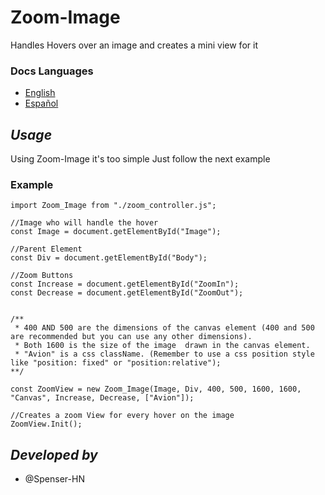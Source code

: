 # Zoom-Image
Handles Hovers over an image and creates a mini view for it

### Docs Languages
- [English](./README.md)
- [Español](./LEEME.md)

## _Usage_
Using Zoom-Image it's too simple
Just follow the next example

### Example

```
import Zoom_Image from "./zoom_controller.js";

//Image who will handle the hover
const Image = document.getElementById("Image");

//Parent Element
const Div = document.getElementById("Body");

//Zoom Buttons
const Increase = document.getElementById("ZoomIn");
const Decrease = document.getElementById("ZoomOut");


/**
 * 400 AND 500 are the dimensions of the canvas element (400 and 500 are recommended but you can use any other dimensions).
 * Both 1600 is the size of the image  drawn in the canvas element.
 * "Avion" is a css className. (Remember to use a css position style like "position: fixed" or "position:relative");
**/

const ZoomView = new Zoom_Image(Image, Div, 400, 500, 1600, 1600, "Canvas", Increase, Decrease, ["Avion"]);

//Creates a zoom View for every hover on the image
ZoomView.Init();
```

## _Developed by_
- @Spenser-HN

